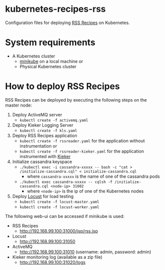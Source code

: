 # kubernetes-recipes-rss

Configuration files for deploying [RSS Recipes](https://github.com/hora-prediction/recipes-rss-kube) on Kubernetes.

# System requirements
* A Kubernetes cluster
   * [minikube](https://github.com/kubernetes/minikube) on a local machine or
   * Physical Kubernetes cluster

# How to deploy RSS Recipes

RSS Recipes can be deployed by executing the following steps on the master node:

1. Deploy ActiveMQ server
   * ```kubectl create -f activemq.yaml```
1. Deploy Kieker Logging Server
   * ```kubectl create -f kls.yaml```
1. Deploy RSS Recipes application
   * ```kubectl create -f rssreader.yaml``` for the application without instrumentation or
   * ```kubectl create -f rssreader-kieker.yaml``` for the application instrumented with [Kieker](http://kieker-monitoring.net/)
1. Initialize cassandra keyspace
   * ```./kubectl exec -i cassandra-xxxxx -- bash -c "cat > /initialize-cassandra.cql" < initialize-cassandra.cql```
      * where ```cassandra-xxxxx``` is the name of one of the cassandra pods
   * ```./kubectl exec cassandra-xxxxx -- cqlsh -f /initialize-cassandra.cql <node-ip> 31002```
      * where ```<node-ip>``` is the ip of one of the Kubernetes nodes
1. Deploy [Locust](http://locust.io/) for load testing
   * ```kubectl create -f locust-master.yaml```
   * ```kubectl create -f locust-worker.yaml```
   
The following web-ui can be accessed if minikube is used:
* RSS Recipes
   * http://192.168.99.100:31000/jsp/rss.jsp
* Locust
   * http://192.168.99.100:31050
* ActiveMQ
   * http://192.168.99.100:31010 (username: admin, password: admin)
* Kieker monitoring log (available as a zip file)
   * http://192.168.99.100:31020/logs
